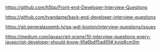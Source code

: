 https://github.com/h5bp/Front-end-Developer-Interview-Questions

https://github.com/tvandame/back-end-developer-interview-questions

https://git.generalassemb.ly/ga-wdi-boston/interview-questions/issues

https://medium.com/javascript-scene/10-interview-questions-every-javascript-developer-should-know-6fa6bdf5ad95#.kvjq8cm0m
